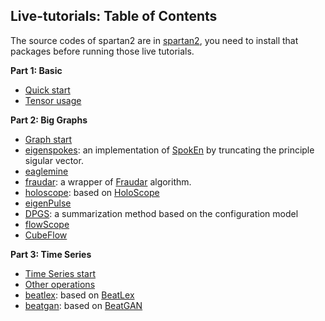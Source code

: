 ## Live-tutorials: Table of Contents

The source codes of spartan2 are in [spartan2](https://github.com/BGT-M/spartan2), you need to install that packages before running those live tutorials.

**Part 1: Basic**
* [Quick start](https://github.com/BGT-M/spartan2-tutorials/blob/master/quick_start.ipynb)
* [Tensor usage](https://github.com/BGT-M/spartan2-tutorials/blob/master/tensor_usage.ipynb)

**Part 2: Big Graphs**
* [Graph start](https://github.com/BGT-M/spartan2-tutorials/blob/master/graph_start.ipynb)
* [eigenspokes](https://github.com/BGT-M/spartan2-tutorials/blob/master/EigenSpokes.ipynb): an implementation of [SpokEn](http://www.cs.cmu.edu/~christos/PUBLICATIONS/pakdd10-eigenspokes.pdf) by truncating the principle sigular vector.
* [eaglemine](https://github.com/BGT-M/spartan2-tutorials/blob/master/EagleMine.ipynb)
* [fraudar](https://github.com/BGT-M/spartan2-tutorials/blob/master/Fraudar_demo.ipynb): a wrapper of [Fraudar](https://bhooi.github.io/projects/fraudar/index.html) algorithm.
* [holoscope](https://github.com/BGT-M/spartan2-tutorials/blob/master/Holoscope.ipynb): based on [HoloScope](https://shenghua-liu.github.io/papers/cikm2017-holoscope.pdf)
* [eigenPulse](https://github.com/BGT-M/spartan2-tutorials/blob/master/EigenPulse.ipynb)
* [DPGS](https://github.com/BGT-M/spartan2-tutorials/blob/master/DPGS.ipynb): a summarization method based on the configuration model
* [flowScope](https://github.com/BGT-M/spartan2-tutorials/blob/master/FlowScope.ipynb)
* [CubeFlow](https://github.com/BGT-M/spartan2-tutorials/blob/master/CubeFlow.ipynb)


**Part 3: Time Series**
* [Time Series start](https://github.com/BGT-M/spartan2-tutorials/blob/master/timeseries_start.ipynb)
* [Other operations](https://github.com/BGT-M/spartan2-tutorials/blob/master/Log2Timeseries.ipynb)
* [beatlex](https://github.com/BGT-M/spartan2-tutorials/blob/master/Beatlex.ipynb): based on [BeatLex](https://shenghua-liu.github.io/papers/pkdd2017-beatlex.pdf)
* [beatgan](https://github.com/BGT-M/spartan2-tutorials/blob/master/BeatGAN.ipynb): based on [BeatGAN](https://www.ijcai.org/Proceedings/2019/0616.pdf)
